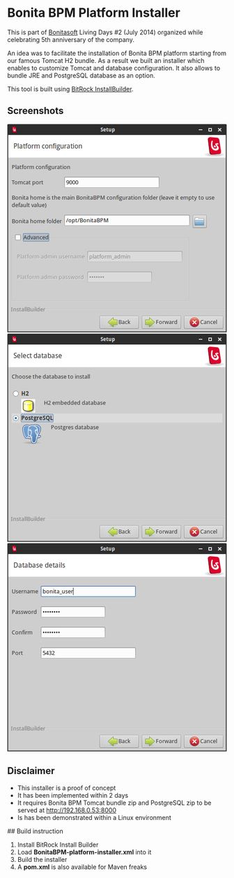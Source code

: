 # Bonita BPM Platform Installer

This is part of [Bonitasoft](www.bonitasoft.com) Living Days #2 (July 2014) organized while celebrating 5th anniversary of the company.

An idea was to facilitate the installation of Bonita BPM platform starting from our famous Tomcat H2 bundle.
As a result we built an installer which enables to customize Tomcat and database configuration.
It also allows to bundle JRE and PostgreSQL database as an option.

This tool is built using [BitRock InstallBuilder](http://installbuilder.bitrock.com).

## Screenshots

![Installer screenshot 1](screenshots/setup1.png?raw=true)
![Installer screenshot 2](screenshots/setup2.png?raw=true)
![Installer screenshot 3](screenshots/setup3.png?raw=true)

## Disclaimer

- This installer is a proof of concept
- It has been implemented within 2 days
- It requires Bonita BPM Tomcat bundle zip and PostgreSQL zip to be served at http://192.168.0.53:8000
- Is has been demonstrated within a Linux environment


## Build instruction

1. Install BitRock Install Builder
2. Load **BonitaBPM-platform-installer.xml** into it
3. Build the installer
4. A **pom.xml** is also available for Maven freaks
